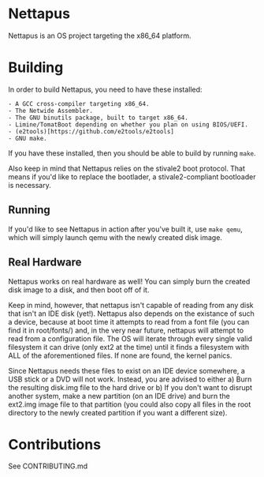 # Nettapus
Nettapus is an OS project targeting the x86_64 platform.

# Building
In order to build Nettapus, you need to have these installed:

	- A GCC cross-compiler targeting x86_64.
	- The Netwide Assembler.
	- The GNU binutils package, built to target x86_64.
	- Limine/TomatBoot depending on whether you plan on using BIOS/UEFI.
	- (e2tools)[https://github.com/e2tools/e2tools]
	- GNU make.

If you have these installed, then you should be able to build by running `make`.

Also keep in mind that Nettapus relies on the stivale2 boot protocol. That means
if you'd like to replace the bootlader, a stivale2-compliant bootloader is necessary.

## Running
If you'd like to see Nettapus in action after you've built it,
use `make qemu`, which will simply launch qemu with the newly created disk image.

## Real Hardware
Nettapus works on real hardware as well! You can simply burn the created disk
image to a disk, and then boot off of it.

Keep in mind, however, that nettapus isn't capable of reading from any disk that
isn't an IDE disk (yet!). Nettapus also depends on the existance of such a device,
because at boot time it attempts to read from a font file (you can find it in
root/fonts/) and, in the very near future, nettapus will attempt to read from a
configuration file. The OS will iterate through every single valid filesystem it
can drive (only ext2 at the time) until it finds a filesystem with ALL of the
aforementioned files. If none are found, the kernel panics.

Since Nettapus needs these files to exist on an IDE device somewhere, a USB stick
or a DVD will not work. Instead, you are advised to either a) Burn the resulting
disk.img file to the hard drive or b) If you don't want to disrupt another system,
make a new partition (on an IDE drive) and burn the ext2.img image file to that
partition (you could also copy all files in the root directory to the newly created
partition if you want a different size).

# Contributions
See CONTRIBUTING.md

